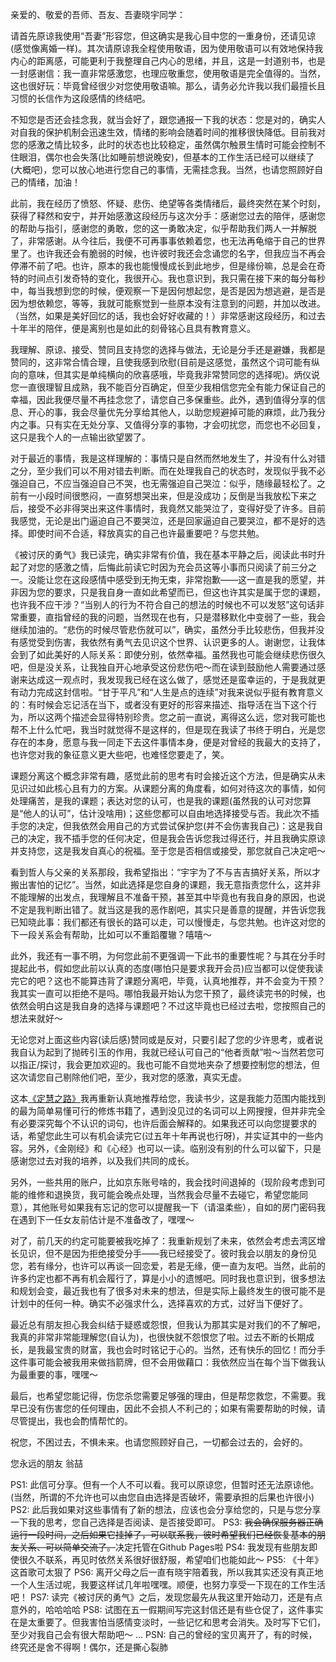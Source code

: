 亲爱的、敬爱的吾师、吾友、吾妻晓宇同学：

请首先原谅我使用“吾妻”形容您，但这确实是我心目中您的一重身份，还请见谅(感觉像离婚一样)。其次请原谅我全程使用敬语，因为使用敬语可以有效地保持我内心的距离感，可能更利于我整理自己内心的思绪，并且，这是一封道别书，也是一封感谢信：我一直非常感激您，也理应敬重您，使用敬语是完全值得的。当然，这也很好玩：毕竟曾经很少对您使用敬语嘛。那么，请务必允许我以我们最擅长且习惯的长信作为这段感情的终结吧。

不知您是否还会挂念我，就当会好了，跟您通报一下我的状态：您是对的，确实人对自我的保护机制会迅速生效，情绪的影响会随着时间的推移很快降低。目前我对您的感激之情比较多，此时的状态也比较稳定，虽然偶尔触景生情时可能会控制不住眼泪，偶尔也会失落(比如睡前想说晚安)，但基本的工作生活已经可以继续了(大概吧)，您可以放心地进行您自己的事情，无需挂念我。当然，也请您照顾好自己的情绪，加油！

此前，我在经历了愤怒、怀疑、悲伤、绝望等各类情绪后，最终突然在某个时刻，获得了释然和安宁，并开始感激这段经历与这次分手：感谢您过去的陪伴，感谢您的帮助与指引，感谢您的勇敢，您的这一勇敢决定，似乎帮助我们两人一并解脱了，非常感谢。从今往后，我便不可再事事依赖着您，也无法再龟缩于自己的世界里了。也许我还会有脆弱的时候，也许彼时我还会念诵您的名字，但我应当不再会停滞不前了吧。也许，原本的我也能慢慢成长到此地步，但是缘份嘛，总是会在奇特的时间点引发奇特的变化，我很开心。我也意识到，我只需在接下来的每分每秒中，每当我想到您的时候，便观察一下是因何想起您，是否是因为想逃避，是否是因为想依赖您，等等，我就可能察觉到一些原本没有注意到的问题，并加以改进。（当然，如果是美好回忆的话，我也会好好收藏的！）非常感谢这段经历，和过去十年半的陪伴，便是离别也是如此的刻骨铭心且具有教育意义。

我理解、原谅、接受、赞同且支持您的选择与做法，无论是分手还是避嫌，我都是赞同的，这非常合情合理，且使我感到欣慰(目前是这感觉，虽然这个词可能有纵向的意味，但其实是单纯横向的欣喜感哦，毕竟我非常赞同您的选择呢)。炳仪说您一直很理智且成熟，我不能百分百确定，但至少我相信您完全有能力保证自己的幸福，因此我便尽量不再挂念您了，请您自己多保重些。此外，遇到值得分享的信息、开心的事，我会尽量优先分享给其他人，以助您规避掉可能的麻烦，此乃我分内之事。只有实在无处分享、又值得分享的事物，才会叨扰您，而您也不必回复，这只是我个人的一点输出欲望罢了。

对于最近的事情，我是这样理解的：事情只是自然而然地发生了，并没有什么对错之分，至少我们可以不用对错去判断。而在处理我自己的状态时，发现似乎我不必强迫自己，不应当强迫自己不哭，也无需强迫自己哭泣：似乎，随缘最轻松了。之前有一小段时间很憋闷，一直努想哭出来，但是没成功；反倒是当我放松下来之后，接受不必非得哭出来这件事情时，我竟然又能哭泣了，变得好受了许多。目前我感觉，无论是出门逼迫自己不要哭泣，还是回家逼迫自己要哭泣，都不是好的选择。即使时间不合适，释放真实的自己也许最重要吧？与您共勉。

《被讨厌的勇气》我已读完，确实非常有价值，我在基本平静之后，阅读此书时升起了对您的感激之情，后悔此前读它时因为充会员这等小事而只阅读了前三分之一。没能让您在这段感情中感受到无拘无束，非常抱歉——这一直是我的愿望，并非因为您的要求，只是我自身一直如此希望而已，但这也许其实是属于您的课题，也许我不应干涉？“当别人的行为不符合自己的想法的时候也不可以发怒”这句话非常重要，直指曾经的我的问题，当然现在也有，只是潜移默化中变弱了一些，我会继续加油的。“悲伤的时候尽管悲伤就可以”，确实，虽然分手比较悲伤，但我并没有感觉受到伤害，我依然有勇气去见识这个世界、认识更多的人。谢谢您，让我体会到了如此美好的人际关系：即使分别，依然幸福。虽然我也可能会继续悲伤很久吧，但是没关系，让我独自开心地承受这份悲伤吧～而在读到鼓励他人需要通过感谢来达成这一观点时，我发现我已经在这么做了，感觉还是蛮幸运的，于是我就更有动力完成这封信啦。“甘于平凡”和“人生是点的连续”对我来说似乎挺有教育意义的：有时候会忘记活在当下，或者没有更好的形容来描述、指导活在当下这个行为，所以这两个描述会显得特别珍贵。您之前一直说，离得这么远，您对我可能也帮不上什么忙吧，我当时就觉得不是这样的，但是现在我读了书终于明白，光是您存在的本身，愿意与我一同走下去这件事情本身，便是对曾经的我最大的支持了，也许您对我的象征意义更大些吧，也难怪您要走了，笑。

课题分离这个概念非常有趣，感觉此前的思考有时会接近这个方法，但是确实从未见识过如此核心且有力的方案。从课题分离的角度看，如何对待这次的事情，如何处理痛苦，是我的课题；表达对您的认可，也是我的课题(虽然我的认可对您算是“他人的认可”，估计没啥用)；这些您都可以自由地选择接受与否。我此次不插手您的决定，但我依然会用自己的方式尝试保护您(并不会伤害我自己)：这是我自己的决定，我不插手您的任何决定，但是我会告诉您我过得还行，并且我确实原谅并支持您，这是我发自真心的祝福。至于您是否相信或接受，那您就自己决定吧～

看到哲人与父亲的关系那段，我希望指出：“宇宇为了不与吉吉搞好关系，所以才搬出害怕的记忆”。当然，如此选择是您自身的课题，我无意指责您什么，这并非不能理解的出发点，我理解且不准备干预，甚至其中毕竟也有我自身的原因，也说不定是我判断出错了。就当这是我的恶作剧吧，其实只是善意的提醒，并告诉您我已知晓此事：我们都还有很长的路可以走，可以慢慢走，与您共勉。也许这对您的下一段关系会有帮助，比如可以不重蹈覆辙？嘻嘻～

此外，我还有一事不明，为何您此前不更强调一下此书的重要性呢？与其在分手时提起此书，假如您此前以认真的态度(哪怕只是要求我开会员)应当都可以促使我读完它的吧？这也不能算违背了课题分离吧，毕竟，认真地推荐，并不会变为干预？我其实一直可以拒绝不是吗。哪怕我最开始认为您干预了，最终读完书的时候，也依然会明白这是我自身的选择与课题吧？不过这毕竟也已经过去啦，您按照自己的想法来就好～

无论您对上面这些内容(读后感)赞同或是反对，只要引起了您的少许思考，或者说我自认为起到了抛砖引玉的作用，我就已经认可自己的“他者贡献”啦～当然若您可以指正/探讨，我会更加欢迎的。我也可能不自觉地夹杂了想要控制您的想法，但这次请您自己剔除他们吧，至少，我对您的感激，真实无虚。

这本[《定慧之路》](定慧之路.txt)我再重新认真地推荐给您，我读书少，这是我能力范围内能找到的最为简单易懂可行的修炼书籍了，遇到没见过的名词可以上网搜搜，但并非完全有必要深究每个不认识的词句，也许后面会解释的。如果我还可以向您提要求的话，希望您此生可以有机会读完它(过五年十年再说也行呀)，并实证其中的一些内容。另外，《金刚经》和《心经》也可以一读。临别没有别的什么可以留下，只是感谢您过去对我的培养，以及我们共同的成长。

另外，一些共用的账户，比如京东账号啥的，我会找时间退掉的（现阶段考虑到可能的维修和退换货，我可能会晚点处理，当然我会尽量不去碰它，希望您能同意），其他账号如果我有忘记的您可以提醒我一下（请温柔些），自如的房门密码我在遇到下一任女友前估计是不准备改了，嘿嘿～

对了，前几天的约定可能要被我吃掉了：我重新规划了未来，依然会考虑去湾区增长见识，但不是因为拒绝接受分手——我已经接受了。彼时我会以朋友的身份见您，若有缘分，也许可以再谈一回恋爱，若是无缘，便一直为友吧。当然，此前的许多约定也都不再有机会履行了，算是小小的遗憾吧。同时我也意识到，很多想法和规划会变，最近我也有了很多对未来的想法，但是实际上最终发生的很可能不是计划中的任何一种。确实不必强求什么，选择喜欢的方式，过好当下便好了。

最近总有朋友担心我会纠结于疑惑或怨恨，但我认为那其实是对我们的不了解吧，我真的非常非常能理解您(自认为)，也很快就不怨恨您了啦。过去不断的长期成长，是我最宝贵的财富，我也会时时铭记于心的。当然，还有快乐的回忆！而分手这件事可能会被我用来做挡箭牌，但不会用做藉口：我依然应当在每个当下做我认为最重要的事，嘿嘿～

最后，也希望您能记得，伤您杀您需要足够强的理由，但是帮您救您，不需要。我早已没有伤害您的任何理由，因此不会损人不利己的；如果有需要帮助的时候，请尽管提出，我也会酌情帮忙的。

祝您，不困过去，不惧未来。也请您照顾好自己，一切都会过去的，会好的。

您永远的朋友 翁喆

PS1: 此信可分享。但有一个人不可以看。我可以原谅您，但暂时还无法原谅他。(当然，所谓的不允许也可以由您自由选择是否破坏，需要承担的后果也许很小)
PS2: 此后我如果对这些事情有了新的想法，应该也会分享给您的，只是与您分享一下我的思考，您自己选择是否阅读、是否接受即可。
PS3: ~~我会确保服务器正确运行一段时间，之后如果它挂掉了，可以联系我，彼时希望我们已经恢复基本的朋友关系、可以简单交流了。~~决定托管在Github Pages啦
PS4: 我发现有些朋友即使很久不联系，再见时依然关系很好很舒服，希望咱们也能如此～
PS5: 《十年》这首歌可太狠了
PS6: 离开父母之后一直有晓宇陪着我，所以我其实还没有真正地一个人生活过呢，我要这样试几年啦嘿嘿。顺便，也努力享受一下现在的工作生活吧！
PS7: 读完《被讨厌的勇气》之后，发现您最先从我这里开始动刀，还是有点意外的，哈哈哈哈
PS8: 试图在五一假期间写完这封信还是有些仓促了，这件事实在是太重要了。但我害怕当感情变淡时，一些记忆和思考会消失。及时写下它们，至少对我自己会有很大帮助吧～
...
PSN: 自己的曾经的宝贝离开了，有的时候，终究还是舍不得啊！偶尔，还是撕心裂肺
